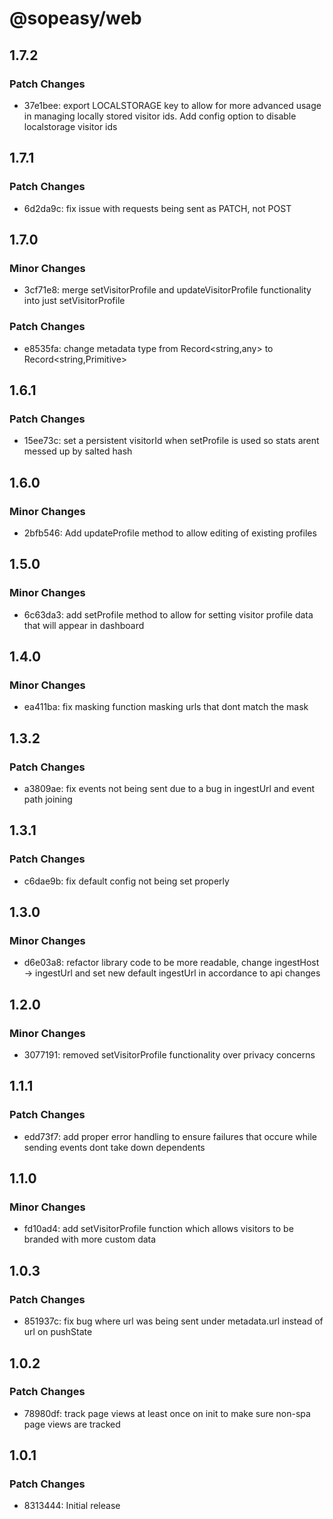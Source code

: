 # @sopeasy/web

## 1.7.2

### Patch Changes

- 37e1bee: export LOCALSTORAGE key to allow for more advanced usage in managing locally stored visitor ids. Add config option to disable localstorage visitor ids

## 1.7.1

### Patch Changes

- 6d2da9c: fix issue with requests being sent as PATCH, not POST

## 1.7.0

### Minor Changes

- 3cf71e8: merge setVisitorProfile and updateVisitorProfile functionality into just setVisitorProfile

### Patch Changes

- e8535fa: change metadata type from Record<string,any> to Record<string,Primitive>

## 1.6.1

### Patch Changes

- 15ee73c: set a persistent visitorId when setProfile is used so stats arent messed up by salted hash

## 1.6.0

### Minor Changes

- 2bfb546: Add updateProfile method to allow editing of existing profiles

## 1.5.0

### Minor Changes

- 6c63da3: add setProfile method to allow for setting visitor profile data that will appear in dashboard

## 1.4.0

### Minor Changes

- ea411ba: fix masking function masking urls that dont match the mask

## 1.3.2

### Patch Changes

- a3809ae: fix events not being sent due to a bug in ingestUrl and event path joining

## 1.3.1

### Patch Changes

- c6dae9b: fix default config not being set properly

## 1.3.0

### Minor Changes

- d6e03a8: refactor library code to be more readable, change ingestHost -> ingestUrl and set new default ingestUrl in accordance to api changes

## 1.2.0

### Minor Changes

- 3077191: removed setVisitorProfile functionality over privacy concerns

## 1.1.1

### Patch Changes

- edd73f7: add proper error handling to ensure failures that occure while sending events dont take down dependents

## 1.1.0

### Minor Changes

- fd10ad4: add setVisitorProfile function which allows visitors to be branded with more custom data

## 1.0.3

### Patch Changes

- 851937c: fix bug where url was being sent under metadata.url instead of url on pushState

## 1.0.2

### Patch Changes

- 78980df: track page views at least once on init to make sure non-spa page views are tracked

## 1.0.1

### Patch Changes

- 8313444: Initial release
